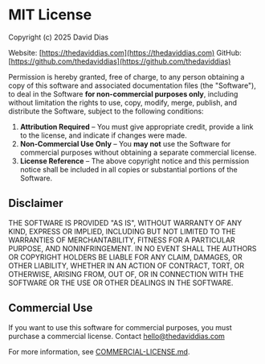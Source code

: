 # MIT License

Copyright (c) 2025 David Dias

Website: [https://thedaviddias.com](https://thedaviddias.com)
GitHub: [https://github.com/thedaviddias](https://github.com/thedaviddias)

Permission is hereby granted, free of charge, to any person obtaining a copy
of this software and associated documentation files (the "Software"), to deal
in the Software **for non-commercial purposes only**, including without
limitation the rights to use, copy, modify, merge, publish, and distribute the
Software, subject to the following conditions:

1. **Attribution Required** – You must give appropriate credit, provide a link
   to the license, and indicate if changes were made.
2. **Non-Commercial Use Only** – You **may not** use the Software for
   commercial purposes without obtaining a separate commercial license.
3. **License Reference** – The above copyright notice and this permission
   notice shall be included in all copies or substantial portions of the Software.

## **Disclaimer**

THE SOFTWARE IS PROVIDED "AS IS", WITHOUT WARRANTY OF ANY KIND, EXPRESS OR
IMPLIED, INCLUDING BUT NOT LIMITED TO THE WARRANTIES OF MERCHANTABILITY,
FITNESS FOR A PARTICULAR PURPOSE, AND NONINFRINGEMENT. IN NO EVENT SHALL THE
AUTHORS OR COPYRIGHT HOLDERS BE LIABLE FOR ANY CLAIM, DAMAGES, OR OTHER
LIABILITY, WHETHER IN AN ACTION OF CONTRACT, TORT, OR OTHERWISE, ARISING
FROM, OUT OF, OR IN CONNECTION WITH THE SOFTWARE OR THE USE OR OTHER DEALINGS
IN THE SOFTWARE.

## **Commercial Use**

If you want to use this software for commercial purposes, you must purchase
a commercial license. Contact [hello@thedaviddias.com](mailto:hello@thedaviddias.com)

For more information, see [COMMERCIAL-LICENSE.md](./github/COMMERCIAL-LICENSE.md).
